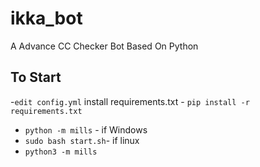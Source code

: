 # ikka_bot
A Advance CC Checker Bot Based On Python

## To Start
-`edit config.yml`
install requirements.txt - `pip install -r requirements.txt`
- `python -m mills` - if Windows
- `sudo bash start.sh`- if linux
- `python3 -m mills`
